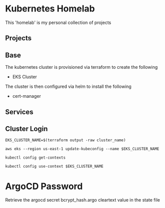 # Kubernetes Homelab
This 'homelab' is my personal collection of projects

## Projects

## Base
The kubernetes cluster is provisioned via terraform to create the following
- EKS Cluster

The cluster is then configured via helm to install the following
- cert-manager


## Services

## Cluster Login
```
EKS_CLUSTER_NAME=$(terraform output -raw cluster_name)

aws eks --region us-east-1 update-kubeconfig --name $EKS_CLUSTER_NAME

kubectl config get-contexts

kubectl config use-context $EKS_CLUSTER_NAME
```

# ArgoCD Password
Retrieve the argocd secret bcrypt_hash.argo cleartext value in the state file